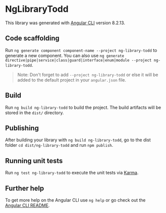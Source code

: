 # NgLibraryTodd

This library was generated with [Angular CLI](https://github.com/angular/angular-cli) version 8.2.13.

## Code scaffolding

Run `ng generate component component-name --project ng-library-todd` to generate a new component. You can also use `ng generate directive|pipe|service|class|guard|interface|enum|module --project ng-library-todd`.
> Note: Don't forget to add `--project ng-library-todd` or else it will be added to the default project in your `angular.json` file. 

## Build

Run `ng build ng-library-todd` to build the project. The build artifacts will be stored in the `dist/` directory.

## Publishing

After building your library with `ng build ng-library-todd`, go to the dist folder `cd dist/ng-library-todd` and run `npm publish`.

## Running unit tests

Run `ng test ng-library-todd` to execute the unit tests via [Karma](https://karma-runner.github.io).

## Further help

To get more help on the Angular CLI use `ng help` or go check out the [Angular CLI README](https://github.com/angular/angular-cli/blob/master/README.md).
